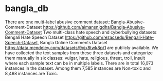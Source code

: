 # bangla_db

There are one multi-label abusive comment dataset: 
Bangla-Abusive-Comment-Dataset https://github.com/aimansnigdha/Bangla-Abusive-Comment-Dataset
Two multi-class hate speech and cyberbullying datasets: 
Bengali Hate Speech Dataset https://github.com/rezacsedu/Bengali-Hate-Speech-Dataset,
Bangla Online Comments Dataset https://data.mendeley.com/datasets/9xjx8twk8p/1
are publicly available. We have collected the text samples from these three datasets and categorize them manually in six classes: vulgar, hate, religious, threat, troll, insult where each sample text can be in multiple labels. There are in total 16,073 instances in the dataset. Among them 7,585 instances are Non-toxic and 8,488 instances are Toxic.
